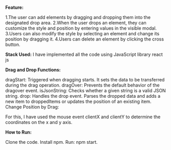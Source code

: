**Feature:**

1.The user can add elements by dragging and dropping them into the designated drop area.
2.When the user drops an element, they can customize the style and position by entering values in the visible modal.
3.Users can also modify the style by selecting an element and change its position by dragging it.
4.Users can delete an element by clicking the cross button.

**Stack Used:**
I have implemented all the code using JavaScript library react js 

**Drag and Drop Functions:**

dragStart: Triggered when dragging starts. It sets the data to be transferred during the drag operation.
dragOver: Prevents the default behavior of the dragover event.
isJsonString: Checks whether a given string is a valid JSON string.
drop: Handles the drop event. Parses the dropped data and adds a new item to droppedItems or updates the position of an existing item.
Change Position by Drag:

For this, I have used the mouse event clientX and clientY to determine the coordinates on the x and y axis.

**How to Run:**

Clone the code.
Install npm.
Run: npm start.


